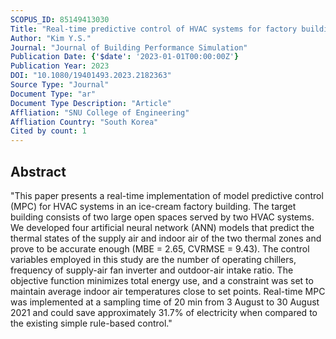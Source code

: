 ```yaml
---
SCOPUS_ID: 85149413030
Title: "Real-time predictive control of HVAC systems for factory building using lightweight data-driven model"
Author: "Kim Y.S."
Journal: "Journal of Building Performance Simulation"
Publication Date: {'$date': '2023-01-01T00:00:00Z'}
Publication Year: 2023
DOI: "10.1080/19401493.2023.2182363"
Source Type: "Journal"
Document Type: "ar"
Document Type Description: "Article"
Affliation: "SNU College of Engineering"
Affliation Country: "South Korea"
Cited by count: 1
---
```


## Abstract
"This paper presents a real-time implementation of model predictive control (MPC) for HVAC systems in an ice-cream factory building. The target building consists of two large open spaces served by two HVAC systems. We developed four artificial neural network (ANN) models that predict the thermal states of the supply air and indoor air of the two thermal zones and prove to be accurate enough (MBE = 2.65, CVRMSE = 9.43). The control variables employed in this study are the number of operating chillers, frequency of supply-air fan inverter and outdoor-air intake ratio. The objective function minimizes total energy use, and a constraint was set to maintain average indoor air temperatures close to set points. Real-time MPC was implemented at a sampling time of 20 min from 3 August to 30 August 2021 and could save approximately 31.7% of electricity when compared to the existing simple rule-based control."
